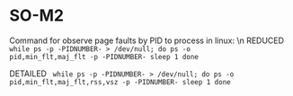 # SO-M2
Command for observe page faults by PID to process in linux: \n 
REDUCED
<code> 
    while ps -p -PIDNUMBER-  > /dev/null; do
        ps -o pid,min_flt,maj_flt -p -PIDNUMBER- 
        sleep 1
    done
</code>


DETAILED
<code> 
    while ps -p -PIDNUMBER-   > /dev/null; do
        ps -o pid,min_flt,maj_flt,rss,vsz -p -PIDNUMBER- 
        sleep 1
    done

</code>
